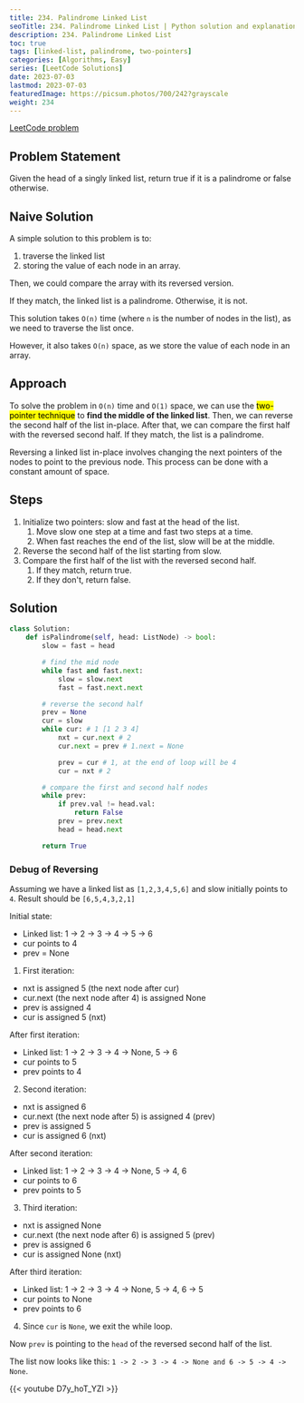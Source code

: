 ```yaml
---
title: 234. Palindrome Linked List
seoTitle: 234. Palindrome Linked List | Python solution and explanation
description: 234. Palindrome Linked List
toc: true
tags: [linked-list, palindrome, two-pointers]
categories: [Algorithms, Easy]
series: [LeetCode Solutions]
date: 2023-07-03
lastmod: 2023-07-03
featuredImage: https://picsum.photos/700/242?grayscale
weight: 234
---
```



[LeetCode problem](https://leetcode.com/problems/palindrome-linked-list/)

## Problem Statement

Given the head of a singly linked list, return true if it is a palindrome or false otherwise.

## Naive Solution

A simple solution to this problem is to:

1. traverse the linked list
2. storing the value of each node in an array.

Then, we could compare the array with its reversed version.

If they match, the linked list is a palindrome. Otherwise, it is not.

This solution takes `O(n)` time (where `n` is the number of nodes in the list), as we need to traverse the list once.

However, it also takes `O(n)` space, as we store the value of each node in an array.

## Approach

To solve the problem in `O(n)` time and `O(1)` space, we can use the <mark>two-pointer technique</mark> to **find the middle of the linked list**. Then, we can reverse the second half of the list in-place. After that, we can compare the first half with the reversed second half. If they match, the list is a palindrome.

Reversing a linked list in-place involves changing the next pointers of the nodes to point to the previous node. This process can be done with a constant amount of space.

## Steps

1. Initialize two pointers: slow and fast at the head of the list.
   1. Move slow one step at a time and fast two steps at a time.
   2. When fast reaches the end of the list, slow will be at the middle.
2. Reverse the second half of the list starting from slow.
3. Compare the first half of the list with the reversed second half.
   1. If they match, return true.
   2. If they don't, return false.

## Solution

```python
class Solution:
    def isPalindrome(self, head: ListNode) -> bool:
        slow = fast = head

        # find the mid node
        while fast and fast.next:
            slow = slow.next
            fast = fast.next.next

        # reverse the second half
        prev = None
        cur = slow
        while cur: # 1 [1 2 3 4]
            nxt = cur.next # 2
            cur.next = prev # 1.next = None 

            prev = cur # 1, at the end of loop will be 4
            cur = nxt # 2

        # compare the first and second half nodes
        while prev:
            if prev.val != head.val:
                return False
            prev = prev.next
            head = head.next

        return True
```

### Debug of Reversing

Assuming we have a linked list as `[1,2,3,4,5,6]` and slow initially points to `4`. Result should be `[6,5,4,3,2,1]`

Initial state:

- Linked list: 1 -> 2 -> 3 -> 4 -> 5 -> 6
- cur points to 4
- prev = None

1. First iteration:

- nxt is assigned 5 (the next node after cur)
- cur.next (the next node after 4) is assigned None
- prev is assigned 4
- cur is assigned 5 (nxt)

After first iteration:

- Linked list: 1 -> 2 -> 3 -> 4 -> None, 5 -> 6
- cur points to 5
- prev points to 4

2. Second iteration:

- nxt is assigned 6
- cur.next (the next node after 5) is assigned 4 (prev)
- prev is assigned 5
- cur is assigned 6 (nxt)

After second iteration:

- Linked list: 1 -> 2 -> 3 -> 4 -> None, 5 -> 4, 6
- cur points to 6
- prev points to 5

3. Third iteration:

- nxt is assigned None
- cur.next (the next node after 6) is assigned 5 (prev)
- prev is assigned 6
- cur is assigned None (nxt)

After third iteration:

- Linked list: 1 -> 2 -> 3 -> 4 -> None, 5 -> 4, 6 -> 5
- cur points to None
- prev points to 6

4. Since `cur` is `None`, we exit the while loop.

Now `prev` is pointing to the `head` of the reversed second half of the list.

The list now looks like this: `1 -> 2 -> 3 -> 4 -> None and 6 -> 5 -> 4 -> None`.

{{< youtube D7y_hoT_YZI >}}
